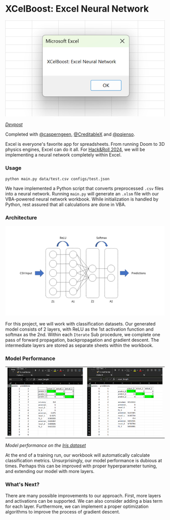 # XCelBoost: Excel Neural Network

![XCelBoost: Excel Neural Network](graphics/cover.png)

*[Devpost](https://devpost.com/software/xcelboost)*

Completed with [@casperngeen](https://github.com/casperngeen), [@CreditableX](https://github.com/CreditableX) and [@pqienso](https://github.com/pqienso).

Excel is everyone's favorite app for spreadsheets. From running Doom to 3D physics engines, Excel can do it all. For [Hack&Roll 2024](https://hacknroll.nushackers.org/), we will be implementing a neural network completely within Excel.

### Usage

```
python main.py data/test.csv configs/test.json
```
We have implemented a Python script that converts preprocessed `.csv` files into a neural network. Running `main.py` will generate an `.xlsm` file with our VBA-powered neural network workbook. While initialization is handled by Python, rest assured that all calculations are done in VBA.

### Architecture

![diagram](graphics/diagram.png)

For this project, we will work with classification datasets. Our generated model consists of 2 layers, with ReLU as the 1st activation function and softmax as the 2nd. Within each `Iterate` Sub procedure, we complete one pass of forward propagation, backpropagation and gradient descent. The intermediate layers are stored as separate sheets within the workbook.

### Model Performance

|                              |                            |
|------------------------------|----------------------------|
|![good](graphics/good_run.png)|![bad](graphics/bad_run.png)|

*Model performance on the [Iris dataset](https://www.kaggle.com/datasets/uciml/iris)*

At the end of a training run, our workbook will automatically calculate classification metrics. Unsurprisingly, our model performance is dubious at times. Perhaps this can be improved with proper hyperparameter tuning, and extending our model with more layers.

### What's Next?

There are many possible improvements to our approach. First, more layers and activations can be supported. We can also consider adding a bias term for each layer. Furthermore, we can implement a proper optimization algorithms to improve the process of gradient descent.